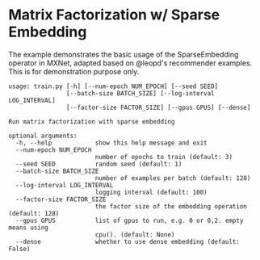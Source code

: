 Matrix Factorization w/ Sparse Embedding
===========
The example demonstrates the basic usage of the SparseEmbedding operator in MXNet, adapted based on @leopd's recommender examples.
This is for demonstration purpose only.

```
usage: train.py [-h] [--num-epoch NUM_EPOCH] [--seed SEED]
                [--batch-size BATCH_SIZE] [--log-interval LOG_INTERVAL]
                [--factor-size FACTOR_SIZE] [--gpus GPUS] [--dense]

Run matrix factorization with sparse embedding

optional arguments:
  -h, --help            show this help message and exit
  --num-epoch NUM_EPOCH
                        number of epochs to train (default: 3)
  --seed SEED           random seed (default: 1)
  --batch-size BATCH_SIZE
                        number of examples per batch (default: 128)
  --log-interval LOG_INTERVAL
                        logging interval (default: 100)
  --factor-size FACTOR_SIZE
                        the factor size of the embedding operation (default: 128)
  --gpus GPUS           list of gpus to run, e.g. 0 or 0,2. empty means using
                        cpu(). (default: None)
  --dense               whether to use dense embedding (default: False)
```
